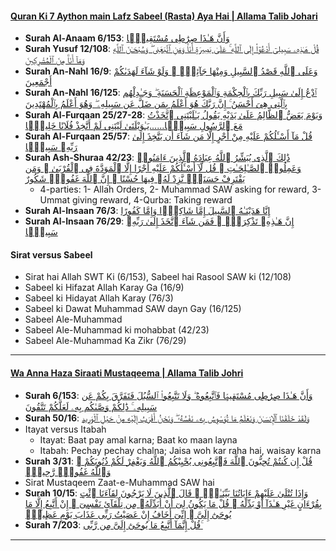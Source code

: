 #### [Quran Ki 7 Aython main Lafz Sabeel (Rasta) Aya Hai | Allama Talib Johari](https://www.youtube.com/watch?v=xJvrP4gAtlw)
* __Surah Al-Anaam 6/153__: [وَأَنَّ هَـٰذَا صِرَٰطِى مُسْتَقِيمًۭا](https://quran.com/6/153)
* __Surah Yusuf 12/108__: [قُلْ هَـٰذِهِۦ سَبِيلِىٓ أَدْعُوٓا۟ إِلَى ٱللَّهِ ۚ عَلَىٰ بَصِيرَةٍ أَنَا۠ وَمَنِ ٱتَّبَعَنِى ۖ وَسُبْحَـٰنَ ٱللَّهِ وَمَآ أَنَا۠ مِنَ ٱلْمُشْرِكِينَ](https://quran.com/12/108)
* __Surah An-Nahl 16/9__: [وَعَلَى ٱللَّهِ قَصْدُ ٱلسَّبِيلِ وَمِنْهَا جَآئِرٌۭ ۚ وَلَوْ شَآءَ لَهَدَىٰكُمْ أَجْمَعِينَ](https://quran.com/16/9)
* __Surah An-Nahl 16/125__: [ٱدْعُ إِلَىٰ سَبِيلِ رَبِّكَ بِٱلْحِكْمَةِ وَٱلْمَوْعِظَةِ ٱلْحَسَنَةِ ۖ وَجَـٰدِلْهُم بِٱلَّتِى هِىَ أَحْسَنُ ۚ إِنَّ رَبَّكَ هُوَ أَعْلَمُ بِمَن ضَلَّ عَن سَبِيلِهِۦ ۖ وَهُوَ أَعْلَمُ بِٱلْمُهْتَدِينَ](https://quran.com/16/125)
* __Surah Al-Furqaan 25/27-28__: [وَيَوْمَ يَعَضُّ ٱلظَّالِمُ عَلَىٰ يَدَيْهِ يَقُولُ يَـٰلَيْتَنِى ٱتَّخَذْتُ مَعَ ٱلرَّسُولِ سَبِيلًۭا......يَـٰوَيْلَتَىٰ لَيْتَنِى لَمْ أَتَّخِذْ فُلَانًا خَلِيلًۭا](https://quran.com/25/27)
* __Surah Al-Furqaan 25/57__: [قُلْ مَآ أَسْـَٔلُكُمْ عَلَيْهِ مِنْ أَجْرٍ إِلَّا مَن شَآءَ أَن يَتَّخِذَ إِلَىٰ رَبِّهِۦ سَبِيلًۭا](https://quran.com/25/57)
* __Surah Ash-Shuraa 42/23__: [ذَٰلِكَ ٱلَّذِى يُبَشِّرُ ٱللَّهُ عِبَادَهُ ٱلَّذِينَ ءَامَنُوا۟ وَعَمِلُوا۟ ٱلصَّـٰلِحَـٰتِ ۗ قُل لَّآ أَسْـَٔلُكُمْ عَلَيْهِ أَجْرًا إِلَّا ٱلْمَوَدَّةَ فِى ٱلْقُرْبَىٰ ۗ وَمَن يَقْتَرِفْ حَسَنَةًۭ نَّزِدْ لَهُۥ فِيهَا حُسْنًا ۚ إِنَّ ٱللَّهَ غَفُورٌۭ شَكُورٌ](https://quran.com/42/23)
  * 4-parties: 1- Allah Orders, 2- Muhammad SAW asking for reward, 3- Ummat giving reward, 4-Qurba: Taking reward
* __Surah Al-Insaan 76/3__: [إِنَّا هَدَيْنَـٰهُ ٱلسَّبِيلَ إِمَّا شَاكِرًۭا وَإِمَّا كَفُورًا](https://quran.com/76/3)
* __Surah Al-Insaan 76/29__: [إِنَّ هَـٰذِهِۦ تَذْكِرَةٌۭ ۖ فَمَن شَآءَ ٱتَّخَذَ إِلَىٰ رَبِّهِۦ سَبِيلًۭا](https://quran.com/76/29)

#### Sirat versus Sabeel
* Sirat hai Allah SWT Ki (6/153), Sabeel hai Rasool SAW ki (12/108)
* Sabeel ki Hifazat Allah Karay Ga (16/9)
* Sabeel ki Hidayat Allah Karay (76/3)
* Sabeel ki Dawat Muhammad SAW dayn Gay (16/125)
* Sabeel Ale-Muhammad
* Sabeel Ale-Muhammad ki mohabbat (42/23)
* Sabeel Ale-Muhammad Ka Zikr (76/29)

***

#### [Wa Anna Haza Siraati Mustaqeema | Allama Talib Johri](https://www.youtube.com/watch?v=VqC_9POao3U)
* __Surah 6/153__: [وَأَنَّ هَـٰذَا صِرَٰطِى مُسْتَقِيمًۭا فَٱتَّبِعُوهُ ۖ وَلَا تَتَّبِعُوا۟ ٱلسُّبُلَ فَتَفَرَّقَ بِكُمْ عَن سَبِيلِهِۦ ۚ ذَٰلِكُمْ وَصَّىٰكُم بِهِۦ لَعَلَّكُمْ تَتَّقُونَ](https://quran.com/6/153)
* __Surah 50/16__: [وَلَقَدْ خَلَقْنَا ٱلْإِنسَـٰنَ وَنَعْلَمُ مَا تُوَسْوِسُ بِهِۦ نَفْسُهُۥ ۖ وَنَحْنُ أَقْرَبُ إِلَيْهِ مِنْ حَبْلِ ٱلْوَرِيدِ](https://quran.com/50/16)
* Itayat versus Itabah
  * Itayat: Baat pay amal karna; Baat ko maan layna
  * Itabah: Pechay pechay chalna; Jaisa woh kar raha hai, waisay karna
* __Surah 3/31__: [قُلْ إِن كُنتُمْ تُحِبُّونَ ٱللَّهَ فَٱتَّبِعُونِى يُحْبِبْكُمُ ٱللَّهُ وَيَغْفِرْ لَكُمْ ذُنُوبَكُمْ ۗ وَٱللَّهُ غَفُورٌۭ رَّحِيمٌۭ](https://quran.com/3/31)
* Sirat Mustaqeem Zaat-e-Muhammad SAW hai
* __Surah 10/15__: [وَإِذَا تُتْلَىٰ عَلَيْهِمْ ءَايَاتُنَا بَيِّنَـٰتٍۢ ۙ قَالَ ٱلَّذِينَ لَا يَرْجُونَ لِقَآءَنَا ٱئْتِ بِقُرْءَانٍ غَيْرِ هَـٰذَآ أَوْ بَدِّلْهُ ۚ قُلْ مَا يَكُونُ لِىٓ أَنْ أُبَدِّلَهُۥ مِن تِلْقَآئِ نَفْسِىٓ ۖ إِنْ أَتَّبِعُ إِلَّا مَا يُوحَىٰٓ إِلَىَّ ۖ إِنِّىٓ أَخَافُ إِنْ عَصَيْتُ رَبِّى عَذَابَ يَوْمٍ عَظِيمٍۢ](https://quran.com/10/15)
* __Surah 7/203__: [قُلْ إِنَّمَآ أَتَّبِعُ مَا يُوحَىٰٓ إِلَىَّ مِن رَّبِّى ۚ](https://quran.com/7/203)

***
